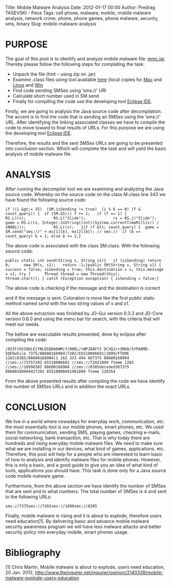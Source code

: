 Title: Mobile Malware Analysis
Date: 2012-01-17 00:00
Author: Predrag TASEVSKI - Pece
Tags: cell phone, malware, mobile, mobile malware analysis, network crime, phone, phone games, phone malware, security, sms, binary
Slug: mobile-malware-analysis

PURPOSE
=======

</p>

The goal of this post is to identify and analyze mobile malware file:
[mmc.jar](https://sim.cert.ee/hw/mmc.jar). Thereby please follow the
following steps for completing the task:

</p>

-   Unpack the file (hint – using zip on .jar)</span>
-   Examine .class files using tool available
    [here](http://java.decompiler.free.fr/?q=jdgui) (local copies for
    [Mac](https://sim.cert.ee/hw/jd-gui-0.3.3.osx.i686.dmg) and
    [Linux](https://sim.cert.ee/hw/jd-gui-0.3.3.linux.i686.tar.gz) and
    [Win](https://sim.cert.ee/hw/jd-gui-0.3.3.windows.zip)
-   Find code sending SMSes using ‘sms://’ URI
-   Calculate short number used in SM.send
-   Finally for compiling the code use the developing tool [Eclipse
    IDE](http://www.eclipse.org/).

</p>

Firstly, we are going to analysis the Java source code after
decompilation. The accent is to find the code that is sending an SMSes
using the ‘sms://’ URL. After identifying the linking associated classes
we have to compile the code to move toward to final results of URLs. For
this purpose we are using the developing tool [Eclipse
IDE](http://www.eclipse.org/downloads/).

</p>

Therefore, the results and the sent SMSes URLs are going to be presented
into conclusion section. Which will complete the task and will yield the
basic analysis of mobile malware file.

</p>

ANALYSIS
========

</p>

After running the decompiler tool we are examining and analyzing the
Java source code. Whereby on the source code on the class M.class line
343 we have found the following source code:

</p>

<div class="highlight">

    if ((i &gt;= 35)  (SM.isSending != true)  (i % 6 == 0) (f & count_query)) {  if (SM.GS()) f += 1;   if (f == 1) {            RS.L(rs);            RS.L("Slide");            rs = RS.j("Slide");            game = RS.L(rs, Integer.toString((int)(System.currentTimeMillis() / 1000L)));            RS.L(rs);   }if (f &lt; count_query) {  game = SM.send("sms://" + ms[1][b], ms[2][b]); // sms://  if (b == count_query) b = 1; else b += 1;}

</div>

</p>

The above code is associated with the class SM.class. With the following
source code:

</p>

<div class="highlight">

    public static int send(String s, String s1){   if (isSending) return 0;      new SM(s, s1);   return -1;}public SM(String s, String s1) { success = false; isSending = true; this.destination = s; this.message = s1; try {      Thread thread = new Thread(this);      thread.start(); } catch (Exception exception) { isSending = false;}

</div>

</p>

The above code is checking if the message and the destination is
correct  

and if the message is sent. Coloration is more like the first public
static method named *send* with the two string values of *s* and *s1*.

</p>

All the above extraction was finished by JD-Gui version 0.3.3 and
JD-Core version 0.6.0 and using the menu bar for search, with the
criteria that will meet our needs.

</p>

The bellow are executable results presented, done by eclipse after
compiling the code:

</p>

<div class="highlight">

    /0SIF|6XI8ULE|YNLD5QDA6WM|YJ90RL/+WPJDAFY2 DC3QJ/+3RKA/5YPA0MD-5QFDwhile 7375/88600168904|7202/65510006691|1899/FTEME 1283|8385/88600168904|1 162 333 494 667375 88600168904 //sms://73757202 65510006691 //sms://72021899 fteme 1283 //sms://18998385 88600168904 //sms://8385decoded367375 88600168904427202 65510006691481899 fteme 128354

</div>

</p>

From the above presented results after compiling the code we have
identify the number of SMSes URLs and in addition the exact URLs.

</p>

CONCLUSION
==========

</p>

We live in a world where nowadays for everyday work, communication, etc.
the most essentially tool is our mobile phones, smart phones, etc. We
used them for communication, sending SMS, playing games, checking
e-mails, social networking, bank transaction, etc. That is why today
there are hundreds and rising everyday mobile malware files. We need to
make sure what we are installing in our devices, what kind of games,
applications, etc. Therefore, this post will help for a people who are
interested to learn basic of how to analysis and identify malware files
for mobile phones. However, this is only a basic, and a good guide to
give you an idea of what kind of tools, applications you should have.
This task is done only for a Java source code mobile malware game.

</p>

Furthermore, from the above section we have identify the number of SMSes
that are sent and to what numbers. The total number of SMSes is 4 and
sent to the following URLs:

</p>

<div class="highlight">

    sms://7375sms://7202sms://1899sms://8385

</div>

</p>

Finally, mobile malware is rising and it is about to explode, therefore
users need education[1]. By delivering basic and advance mobile malware
security awareness program we will have less malware attacks and better
security policy into everyday mobile, smart phones usage.

</p>

Bibliography
============

</p>

[1] Chris Martin, Mobile malware is about to explode, users need
education, 20 Jan. 2012,
<http://www.theinquirer.net/inquirer/opinion/2140338/mobile-malware-explode-users-education>

</p>

